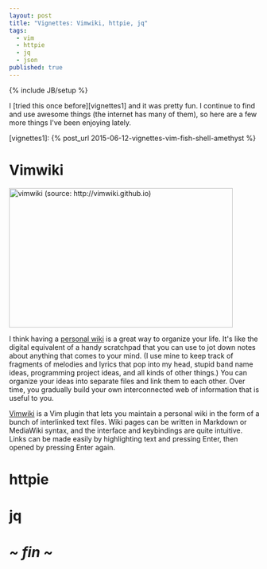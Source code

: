 ```yaml
---
layout: post
title: "Vignettes: Vimwiki, httpie, jq"
tags:
  - vim
  - httpie
  - jq
  - json
published: true
---
```


{% include JB/setup %}

I [tried this once before][vignettes1] and it was pretty fun. I continue to find and use awesome things (the internet has many of them), so here are a few more things I've been enjoying lately.

[vignettes1]: {% post_url 2015-06-12-vignettes-vim-fish-shell-amethyst %}

# Vimwiki

<a href="{{ site.url }}/assets/2016-05-10-vimwiki.png" class="img-link">
  <img src="{{ site.url }}/assets/2016-05-10-vimwiki.png" width="450" height="280" title="vimwiki (source: http://vimwiki.github.io)">
</a>

I think having a [personal wiki][pwiki] is a great way to organize your life. It's like the digital equivalent of a handy scratchpad that you can use to jot down notes about anything that comes to your mind. (I use mine to keep track of fragments of melodies and lyrics that pop into my head, stupid band name ideas, programming project ideas, and all kinds of other things.) You can organize your ideas into separate files and link them to each other. Over time, you gradually build your own interconnected web of information that is useful to you.

[Vimwiki][vwiki] is a Vim plugin that lets you maintain a personal wiki in the form of a bunch of interlinked text files. Wiki pages can be written in Markdown or MediaWiki syntax, and the interface and keybindings are quite intuitive. Links can be made easily by highlighting text and pressing Enter, then opened by pressing Enter again.

[pwiki]: https://en.wikipedia.org/wiki/Personal_wiki
[vwiki]: http://vimwiki.github.io

# httpie

# jq

# *~ fin ~*
